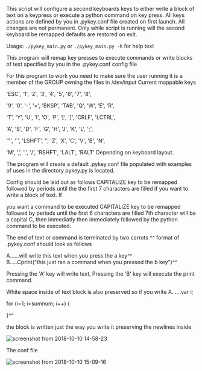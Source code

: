 
This script will configure a second keyboards keys to either write a block of text on a keypress or execute a python command on key press. All keys actions are defined by you in .pykey.conf file created on first launch.
All changes are not permanent. Only while script is running will the second keyboard be remapped
defaults are restored on exit.

 Usage:  ```./pykey_main.py``` or ```./pykey_main.py -h``` for help text

This program will remap key presses to execute commands or write 
blocks of text specified by you in the .pykey.conf config file 
     
For this program to work you need to make sure the 
user running it is a member of the GROUP owning the files in /dev/input 
Current mappable keys

     
'ESC', '1', '2', '3', '4', '5', '6', '7', '8',

'9',  '0', '-', '=',  'BKSP',  'TAB',  'Q',  'W',  'E', 'R',

'T',  'Y',  'U',  'I',  'O',  'P',  '[', ']',  'CRLF',  'LCTRL',

'A',  'S',  'D',  'F',  'G',  'H',  'J',  'K',  'L',  ';',

'"',  '\`',  'LSHFT',  '\',  'Z',  'X',  'C',  'V',  'B',  'N',

'M', ',',  '.',  '/',  'RSHFT',  'LALT',  'RALT'
Depending on keyboard layout.

The program will create a default .pykey.conf file populated with examples    
of uses in the directory pykey.py is located.
  
Config should be laid out as follows CAPITALIZE key to be remapped followed 
by  periods until the the first 7 characters are filled if you want to write a block of text. If
  
you want a command to be executed CAPITALIZE key to be remapped followed 
by periods until the first 6 characters are filled 7th character will be a capital C, then immediatly then                   immediately followed by the python command to be executed.   

The end of text or command is terminated by two carrots ^^ 
format of .pykey.conf should look as follows


A......will write this text when you press the a key^^    
B.....Cprint("this just ran a command when you pressed the b key")^^ 

Pressing the 'A' key will write text, Pressing the 'B' key will execute the print command.  


White space inside of text block is also preserved so if you write 
A......var i;

for (i=1; i<sumnum; i++) {


}^^
  
the block is written just the way you write it preserving the newlines inside

  
  
![screenshot from 2018-10-10 14-58-23](https://user-images.githubusercontent.com/43976537/46759473-80f0da00-cc9d-11e8-94d9-5cc365ac651f.png)

The conf file

![screenshot from 2018-10-10 15-09-16](https://user-images.githubusercontent.com/43976537/46759926-8b5fa380-cc9e-11e8-99f3-f629b713b074.png)


